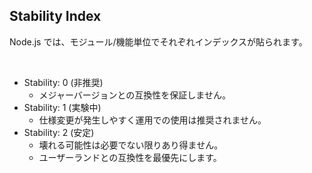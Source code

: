 ## Stability Index

Node.js では、モジュール/機能単位でそれぞれインデックスが貼られます。

<br />

- Stability: 0 (非推奨)
  - メジャーバージョンとの互換性を保証しません。
- Stability: 1 (実験中)
  - 仕様変更が発生しやすく運用での使用は推奨されません。
- Stability: 2 (安定)
  - 壊れる可能性は必要でない限りあり得ません。
  - ユーザーランドとの互換性を最優先にします。
